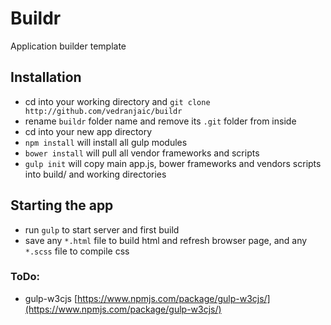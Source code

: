 # Buildr
Application builder template

## Installation
- cd into your working directory and `git clone http://github.com/vedranjaic/buildr`
- rename `buildr` folder name and remove its `.git` folder from inside
- cd into your new app directory
- `npm install` will install all gulp modules
- `bower install` will pull all vendor frameworks and scripts
- `gulp init` will copy main app.js, bower frameworks and vendors scripts into build/ and working directories

## Starting the app
- run `gulp` to start server and first build
- save any `*.html` file to build html and refresh browser page, and any `*.scss` file to compile css

### ToDo:
- gulp-w3cjs [https://www.npmjs.com/package/gulp-w3cjs/](https://www.npmjs.com/package/gulp-w3cjs/)